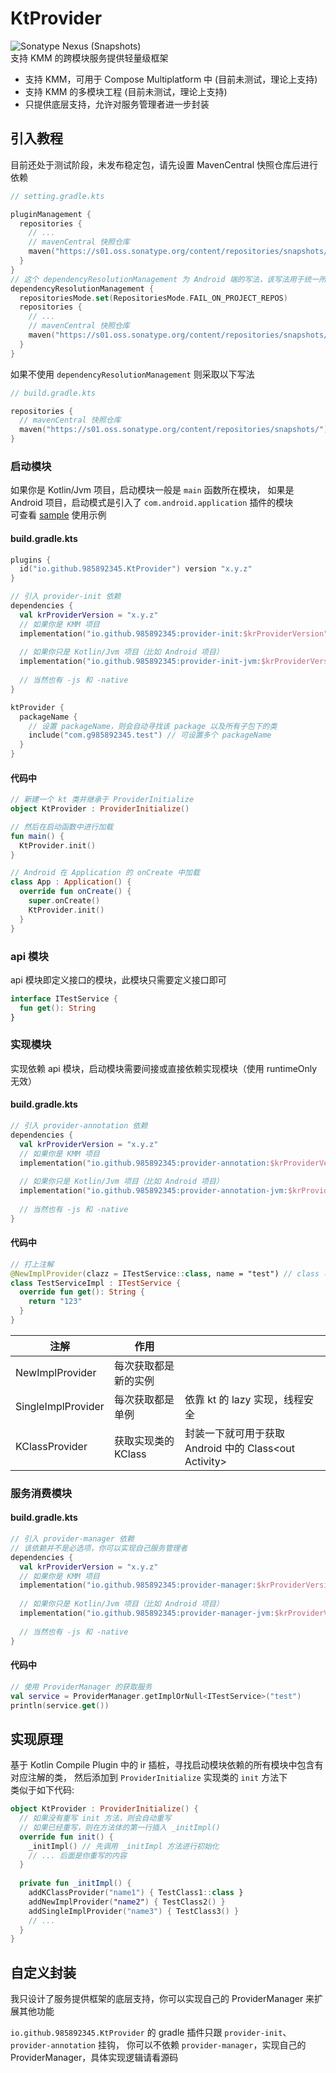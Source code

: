# KtProvider
![Sonatype Nexus (Snapshots)](https://img.shields.io/nexus/s/io.github.985892345/provider-init?server=https://s01.oss.sonatype.org&label=KtProvider-SNAPSHOT)  
支持 KMM 的跨模块服务提供轻量级框架  
- 支持 KMM，可用于 Compose Multiplatform 中 (目前未测试，理论上支持)
- 支持 KMM 的多模块工程 (目前未测试，理论上支持)
- 只提供底层支持，允许对服务管理者进一步封装

## 引入教程
目前还处于测试阶段，未发布稳定包，请先设置 MavenCentral 快照仓库后进行依赖
```kotlin
// setting.gradle.kts

pluginManagement {
  repositories {
    // ...
    // mavenCentral 快照仓库
    maven("https://s01.oss.sonatype.org/content/repositories/snapshots/")
  }
}
// 这个 dependencyResolutionManagement 为 Android 端的写法，该写法用于统一所有模块依赖
dependencyResolutionManagement {
  repositoriesMode.set(RepositoriesMode.FAIL_ON_PROJECT_REPOS)
  repositories {
    // ...
    // mavenCentral 快照仓库
    maven("https://s01.oss.sonatype.org/content/repositories/snapshots/")
  }
}
```
如果不使用 `dependencyResolutionManagement` 则采取以下写法
```kotlin
// build.gradle.kts

repositories {
  // mavenCentral 快照仓库
  maven("https://s01.oss.sonatype.org/content/repositories/snapshots/")
}
```

### 启动模块
如果你是 Kotlin/Jvm 项目，启动模块一般是 `main` 函数所在模块，
如果是 Android 项目，启动模式是引入了 `com.android.application` 插件的模块   
可查看 [sample](sample) 使用示例
#### build.gradle.kts
```kotlin
plugins {
  id("io.github.985892345.KtProvider") version "x.y.z"
}

// 引入 provider-init 依赖
dependencies {
  val krProviderVersion = "x.y.z"
  // 如果你是 KMM 项目
  implementation("io.github.985892345:provider-init:$krProviderVersion")
  
  // 如果你只是 Kotlin/Jvm 项目（比如 Android 项目）
  implementation("io.github.985892345:provider-init-jvm:$krProviderVersion")
  
  // 当然也有 -js 和 -native
}

ktProvider {
  packageName {
    // 设置 packageName，则会自动寻找该 package 以及所有子包下的类
    include("com.g985892345.test") // 可设置多个 packageName
  }
}
```
#### 代码中
```kotlin
// 新建一个 kt 类并继承于 ProviderInitialize
object KtProvider : ProviderInitialize()

// 然后在启动函数中进行加载
fun main() {
  KtProvider.init()
}

// Android 在 Application 的 onCreate 中加载
class App : Application() {
  override fun onCreate() {
    super.onCreate()
    KtProvider.init()
  }
}
```

### api 模块
api 模块即定义接口的模块，此模块只需要定义接口即可
```kotlin
interface ITestService {
  fun get(): String
}
```

### 实现模块
实现依赖 api 模块，启动模块需要间接或直接依赖实现模块（使用 runtimeOnly 无效）
#### build.gradle.kts
```kotlin
// 引入 provider-annotation 依赖
dependencies {
  val krProviderVersion = "x.y.z"
  // 如果你是 KMM 项目
  implementation("io.github.985892345:provider-annotation:$krProviderVersion")
  
  // 如果你只是 Kotlin/Jvm 项目（比如 Android 项目）
  implementation("io.github.985892345:provider-annotation-jvm:$krProviderVersion")
  
  // 当然也有 -js 和 -native
}
```
#### 代码中
```kotlin
// 打上注解
@NewImplProvider(clazz = ITestService::class, name = "test") // class 与 name 必须包含一个
class TestServiceImpl : ITestService {
  override fun get(): String {
    return "123"
  }
}
```
| 注解                 | 作用            |                                            |
|--------------------|---------------|--------------------------------------------|
| NewImplProvider    | 每次获取都是新的实例    |                                            |
| SingleImplProvider | 每次获取都是单例      | 依靠 kt 的 lazy 实现，线程安全                       |
| KClassProvider     | 获取实现类的 KClass | 封装一下就可用于获取 Android 中的 Class\<out Activity> |



### 服务消费模块
#### build.gradle.kts
```kotlin
// 引入 provider-manager 依赖
// 该依赖并不是必选项，你可以实现自己服务管理者
dependencies {
  val krProviderVersion = "x.y.z"
  // 如果你是 KMM 项目
  implementation("io.github.985892345:provider-manager:$krProviderVersion")
  
  // 如果你只是 Kotlin/Jvm 项目（比如 Android 项目）
  implementation("io.github.985892345:provider-manager-jvm:$krProviderVersion")
  
  // 当然也有 -js 和 -native
}
```
#### 代码中
```kotlin
// 使用 ProviderManager 的获取服务
val service = ProviderManager.getImplOrNull<ITestService>("test")
println(service.get())
```

## 实现原理
基于 Kotlin Compile Plugin 中的 ir 插桩，寻找启动模块依赖的所有模块中包含有对应注解的类，
然后添加到 `ProviderInitialize` 实现类的 `init` 方法下  
类似于如下代码:
```kotlin
object KtProvider : ProviderInitialize() {
  // 如果没有重写 init 方法，则会自动重写
  // 如果已经重写，则在方法体的第一行插入 _initImpl()
  override fun init() {
    _initImpl() // 先调用 _initImpl 方法进行初始化
    // ... 后面是你重写的内容
  }
  
  private fun _initImpl() {
    addKClassProvider("name1") { TestClass1::class }
    addNewImplProvider("name2") { TestClass2() }
    addSingleImplProvider("name3") { TestClass3() }
    // ...
  }
}
```

## 自定义封装
我只设计了服务提供框架的底层支持，你可以实现自己的 ProviderManager 来扩展其他功能  

`io.github.985892345.KtProvider` 的 gradle 插件只跟 `provider-init`、`provider-annotation` 挂钩，
你可以不依赖 `provider-manager`，实现自己的 ProviderManager，具体实现逻辑请看源码
